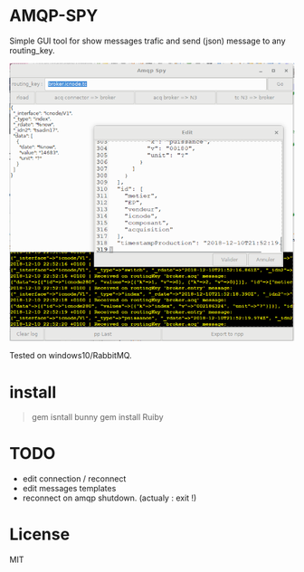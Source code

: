AMQP-SPY
========

Simple GUI tool for show messages trafic and send (json) message to any routing_key.

![hmi](https://raw.githubusercontent.com/glurp/amqp-spy/master/hmi.png)

Tested on windows10/RabbitMQ.

install
======

> gem isntall bunny
> gem install Ruiby

TODO
====

* edit connection / reconnect
* edit messages templates
* reconnect on amqp shutdown. (actualy : exit !)

License
=======
MIT
